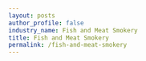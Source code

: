 ```yaml
---
layout: posts 
author_profile: false 
industry_name: Fish and Meat Smokery
title: Fish and Meat Smokery
permalink: /fish-and-meat-smokery
---
```

